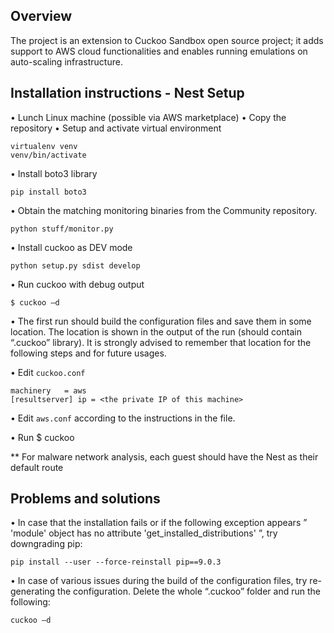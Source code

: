 

## Overview

The project is an extension to Cuckoo Sandbox open source project; it adds support to AWS cloud functionalities and enables running emulations on auto-scaling infrastructure.

## Installation instructions - Nest Setup


•	Lunch Linux machine (possible via AWS marketplace)
•	Copy the repository
•	Setup and activate virtual environment 
```
virtualenv venv
venv/bin/activate
```
•	Install boto3 library
```
pip install boto3
```
•	Obtain the matching monitoring binaries from the Community repository.
```
python stuff/monitor.py
```
•	Install cuckoo as DEV mode
```
python setup.py sdist develop
```
•	Run cuckoo with debug output
```
$ cuckoo –d
```
•	The first run should build the configuration files and save them in some location. The location is shown in the output of the run (should contain “.cuckoo” library). It is strongly advised to remember that location for the following steps and for future usages.

•	Edit `cuckoo.conf`
```
machinery   = aws
[resultserver] ip = <the private IP of this machine>
```

•	Edit `aws.conf` according to the instructions in the file.  

•	Run  $ cuckoo 
 
** For malware network analysis, each guest should have the Nest as their default route 

## Problems and solutions
•	In case that the installation fails or if the following exception appears ” 'module' object has no attribute 'get_installed_distributions' ”, try downgrading pip:
```
pip install --user --force-reinstall pip==9.0.3
```
•	In case of various issues during the build of the configuration files, try re-generating the configuration. 
Delete the whole “.cuckoo” folder and run the following:
```
cuckoo –d 
```


